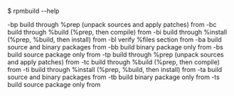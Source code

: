 $ rpmbuild --help

  -bp                           build through %prep (unpack sources and apply patches) from <specfile>
  -bc                           build through %build (%prep, then compile) from <specfile>
  -bi                           build through %install (%prep, %build, then install) from <specfile>
  -bl                           verify %files section from <specfile>
  -ba                           build source and binary packages from <specfile>
  -bb                           build binary package only from <specfile>
  -bs                           build source package only from <specfile>
  -tp                           build through %prep (unpack sources and apply patches) from <tarball>
  -tc                           build through %build (%prep, then compile) from <tarball>
  -ti                           build through %install (%prep, %build, then install) from <tarball>
  -ta                           build source and binary packages from <tarball>
  -tb                           build binary package only from <tarball>
  -ts                           build source package only from <tarball>

